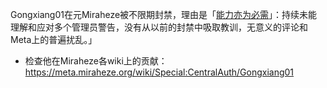 Gongxiang01在元Miraheze被不限期封禁，理由是「[能力亦为必需](https://zh.wikipedia.org/zh-hans/Wikipedia:%E8%83%BD%E5%8A%9B%E4%BA%A6%E7%82%BA%E5%BF%85%E9%A0%88)」：持续未能理解和应对多个管理员警告，没有从以前的封禁中吸取教训，无意义的评论和Meta上的普遍扰乱。」

- 检查他在Miraheze各wiki上的贡献：https://meta.miraheze.org/wiki/Special:CentralAuth/Gongxiang01
